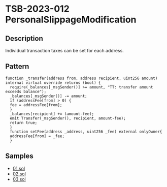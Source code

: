 
# TSB-2023-012 PersonalSlippageModification
## Description

Individual transaction taxes can be set for each address.

## Pattern

```solidity
function _transfer(address from, address recipient, uint256 amount) internal virtual override returns (bool) {
  require(_balances[_msgSender()] >= amount, "TT: transfer amount exceeds balance");
  _balances[_msgSender()] -= amount;
  if (addressFee[from] > 0) {
  fee = addressFee[from];
  }
  _balances[recipient] += (amount-fee);
  emit Transfer(_msgSender(), recipient, amount-fee);
  return true;
  }
  function setFee(address _address, uint256 _fee) external onlyOwner{
  addressFee[from] = _fee;
  }
```

## Samples
 
- [01.sol](https://github.com/cryptousersecurity/token-security-benchmark/blob/main/src/TSB-2023-012/samples/01.sol) 
- [02.sol](https://github.com/cryptousersecurity/token-security-benchmark/blob/main/src/TSB-2023-012/samples/02.sol) 
- [03.sol](https://github.com/cryptousersecurity/token-security-benchmark/blob/main/src/TSB-2023-012/samples/03.sol)
